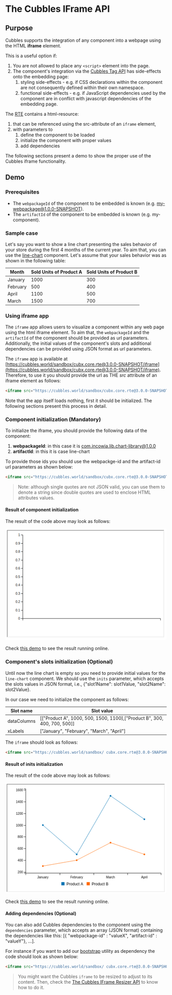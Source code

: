# The Cubbles IFrame API

## Purpose

Cubbles supports the integration of any component into a webpage using the HTML **iframe** element.

This is a useful option if:

1. You are not allowed to place any `<script>` element into the page.
2. The component's integration via the [Cubbles Tag API](cubbles-tag-api/README.md) has side-effects onto the embedding page:
   1. styling side-effects - e.g. if CSS declarations within the component are not consequently defined within their own namespace.
   2. functional side-effects - e.g. if JavaScript dependencies used by the component are in conflict with javascript dependencies of the embedding page.

The [RTE](../README.md) contains a html-resource:

1. that can be referenced using the src-attribute of an `iframe` element,
2. with parameters to
   1. define the component to be loaded
   2. initialize the component with proper values
   3. add dependencies

The following sections present a demo to show the proper use of the Cubbles iframe functionality.

## Demo

### Prerequisites

- The `webpackageId` of the component to be embedded is known (e.g. my-webpackage@1.0.0-SNAPSHOT).
- The `artifactId` of the component to be embedded is known (e.g. my-component).

### Sample case

Let's say you want to show a line chart presenting the sales behavior of your store during the first 4 months of the current year. To aim that, you can use the [line-chart](https://cubbles.world/sandbox/com.incowia.lib.chart-library@1.0.0/line-chart/demo/index.html) component. Let's assume that your sales behavior was as shown in the following table:

| Month | Sold Units of Product A | Sold Units of Product B |
|----------|-------------------------|-------------------------|
| January | 1000 | 300 |
| February | 500 | 400 |
| April | 1100 | 500 |
| March | 1500 | 700 |

### Using iframe app

The `iframe` app allows users to visualize a component within any web page using the html iframe element. To aim that, the `webpackageId` and the `artifactId` of the component should be provided as url parameters. Additionally, the initial values of the component's slots and additional dependencies can be provided using JSON format as url parameters.

The `iframe` app is available at [https://cubbles.world/sandbox/cubx.core.rte@3.0.0-SNAPSHOT/iframe](https://cubbles.world/sandbox/cubx.core.rte@3.0.0-SNAPSHOT/iframe). Therefore, to use it you should provide the url as THE _src_ attribute of an iframe element as follows:

```html
<iframe src="https://cubbles.world/sandbox/cubx.core.rte@3.0.0-SNAPSHOT/iframe"></iframe>
```

Note that the app itself loads nothing, first it should be initialized. The following sections present this process in detail.

### Component initialization (Mandatory)

To initialize the iframe, you should provide the following data of the component:

1. **webpackageId**: in this case it is com.incowia.lib.chart-library@1.0.0
2. **artifactId**: in this it is case line-chart

To provide those ids you should use the webpackge-id and the artifact-id url parameters as shown below:

```html
<iframe src="https://cubbles.world/sandbox/cubx.core.rte@3.0.0-SNAPSHOT/iframe/index.html?webpackage-id=com.incowia.lib.chart-library@1.0.0&amp;artifact-id=line-chart&amp;dependencies=[]"></iframe>
```

> Note: although single quotes are not JSON valid, you can use them to denote a string since double quotes are used to enclose HTML attributes values.

#### Result of component initialization

The result of the code above may look as follows:

![RTE iframe API Demo](../../.gitbook/assets/iframe-api.png)

Check [this demo](https://cubbles.world/sandbox/my-first-webpackage@0.1.0-SNAPSHOT/rte-iframe-demo/index.html) to see the result running online.

### Component's slots initialization (Optional)

Until now the line chart is empty so you need to provide initial values for the `line-chart` component. We should use the `inits` parameter, which accepts the slots values in JSON format, i.e., {"slot1Name": slot1Value, "slot2Name": slot2Value}.

In our case we need to initialize the component as follows:

| Slot name | Slot value |
|-------------|--------------------------------------------------------------------------|
| dataColumns | [["Product A", 1000, 500, 1500, 1100],["Product B", 300, 400, 700, 500]] |
| xLabels | ["January", "February", "March", "April"] |

The `iframe` should look as follows:

```html
<iframe src="https://cubbles.world/sandbox/ cubx.core.rte@3.0.0-SNAPSHOT/iframe/index.html?webpackage-id=com.incowia.lib.chart-library@1.0.0&amp;artifact-id=line-chart&amp;inits={'dataColumns':[['Product A',1000,500,1500,1100],['Product B',300,400,700,500]],'xLabels':['January','February','March','April']}&dependencies=[]"></iframe>
```

#### Result of inits initialization

The result of the code above may look as follows:

![RTE iframe API Demo](../../.gitbook/assets/iframe-api-init.png)

Check [this demo](https://cubbles.world/sandbox/my-first-webpackage@0.1.0-SNAPSHOT/rte-iframe-demo/initialized.html) to see the result running online.

#### Adding dependencies (Optional)

You can also add Cubbles dependencies to the component using the `dependencies` parameter, which accepts an array (JSON format) containing the dependencies like this: [{ "webpackage-id" : "valueX", "artifact-id" : "valueY"}, ...].

For instance if you want to add our [bootstrap](https://cubbles.world/sandbox/bootstrap-3.3.5@1.4.0) utility as dependency the code should look as shown below:

```html
<iframe src="https://cubbles.world/sandbox/ cubx.core.rte@3.0.0-SNAPSHOT/iframe/index.html?webpackage-id=com.incowia.lib ... &dependencies=[{'webpackage-id':'bootstrap-3.3.5@1.4.0','artifact-id':'bootstrap'}]"></iframe>
```

> You might want the Cubbles `iframe` to be resized to adjust to its content. Then, check the [The Cubbles IFrame Resizer API](cubbles-iframe-resizer.md) to know how to do it.
